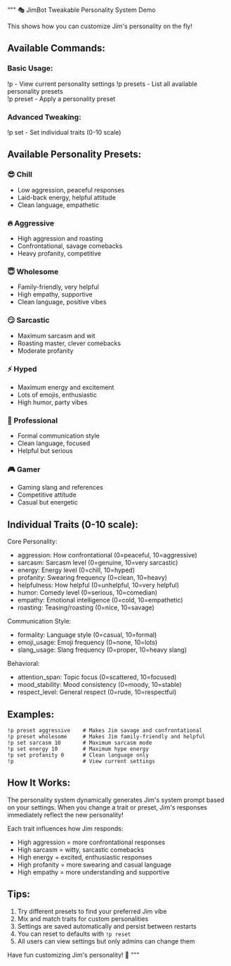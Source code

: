 """
🎭 JimBot Tweakable Personality System Demo

This shows how you can customize Jim's personality on the fly!

## Available Commands:

### Basic Usage:
!p                     - View current personality settings
!p presets             - List all available personality presets  
!p preset <name>       - Apply a personality preset

### Advanced Tweaking:
!p set <trait> <value> - Set individual traits (0-10 scale)

## Available Personality Presets:

### 😎 Chill 
- Low aggression, peaceful responses
- Laid-back energy, helpful attitude
- Clean language, empathetic

### 🔥 Aggressive  
- High aggression and roasting
- Confrontational, savage comebacks
- Heavy profanity, competitive

### 😇 Wholesome
- Family-friendly, very helpful  
- High empathy, supportive
- Clean language, positive vibes

### 😏 Sarcastic
- Maximum sarcasm and wit
- Roasting master, clever comebacks
- Moderate profanity

### ⚡ Hyped
- Maximum energy and excitement
- Lots of emojis, enthusiastic
- High humor, party vibes

### 👔 Professional  
- Formal communication style
- Clean language, focused
- Helpful but serious

### 🎮 Gamer
- Gaming slang and references
- Competitive attitude
- Casual but energetic

## Individual Traits (0-10 scale):

Core Personality:
- aggression: How confrontational (0=peaceful, 10=aggressive)
- sarcasm: Sarcasm level (0=genuine, 10=very sarcastic)  
- energy: Energy level (0=chill, 10=hyped)
- profanity: Swearing frequency (0=clean, 10=heavy)
- helpfulness: How helpful (0=unhelpful, 10=very helpful)
- humor: Comedy level (0=serious, 10=comedian)
- empathy: Emotional intelligence (0=cold, 10=empathetic)
- roasting: Teasing/roasting (0=nice, 10=savage)

Communication Style:
- formality: Language style (0=casual, 10=formal)
- emoji_usage: Emoji frequency (0=none, 10=lots)
- slang_usage: Slang frequency (0=proper, 10=heavy slang)

Behavioral:
- attention_span: Topic focus (0=scattered, 10=focused)
- mood_stability: Mood consistency (0=moody, 10=stable)
- respect_level: General respect (0=rude, 10=respectful)

## Examples:

```
!p preset aggressive    # Makes Jim savage and confrontational
!p preset wholesome     # Makes Jim family-friendly and helpful
!p set sarcasm 10       # Maximum sarcasm mode
!p set energy 10        # Maximum hype energy
!p set profanity 0      # Clean language only
!p                      # View current settings
```

## How It Works:

The personality system dynamically generates Jim's system prompt based on your settings.
When you change a trait or preset, Jim's responses immediately reflect the new personality!

Each trait influences how Jim responds:
- High aggression = more confrontational responses
- High sarcasm = witty, sarcastic comebacks  
- High energy = excited, enthusiastic responses
- High profanity = more swearing and casual language
- High empathy = more understanding and supportive

## Tips:

1. Try different presets to find your preferred Jim vibe
2. Mix and match traits for custom personalities
3. Settings are saved automatically and persist between restarts
4. You can reset to defaults with `!p reset`
5. All users can view settings but only admins can change them

Have fun customizing Jim's personality! 🚀
"""
